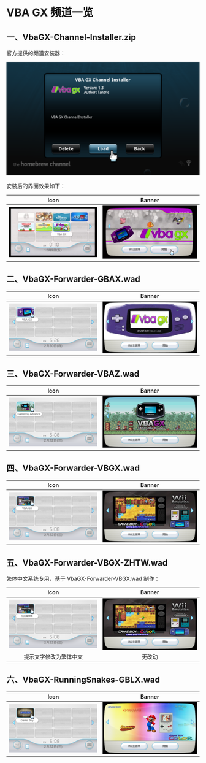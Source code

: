 # VBA GX 频道一览


## 一、VbaGX-Channel-Installer.zip

官方提供的频道安装器：

![频道安装器](./channel-installer.png)

安装后的界面效果如下：

| Icon | Banner |
| :---: | :---: |
| ![Icon](./channel-icon.png) | ![Banner](./channel-banner.png) |


## 二、VbaGX-Forwarder-GBAX.wad

| Icon | Banner |
| :---: | :---: |
| ![Icon](./VbaGX-Forwarder-GBAX-icon.png) | ![Banner](./VbaGX-Forwarder-GBAX-banner.png) |


## 三、VbaGX-Forwarder-VBAZ.wad

| Icon | Banner |
| :---: | :---: |
| ![Icon](./VbaGX-Forwarder-VBAZ-icon.png) | ![Banner](./VbaGX-Forwarder-VBAZ-banner.png) |


## 四、VbaGX-Forwarder-VBGX.wad

| Icon | Banner |
| :---: | :---: |
| ![Icon](./VbaGX-Forwarder-VBGX-icon.png) | ![Banner](./VbaGX-Forwarder-VBGX-banner.png) |


## 五、VbaGX-Forwarder-VBGX-ZHTW.wad

繁体中文系统专用，基于 VbaGX-Forwarder-VBGX.wad 制作：

| Icon | Banner |
| :---: | :---: |
| ![Icon](./VbaGX-Forwarder-VBGX-ZHTW-icon.png) | ![Banner](./VbaGX-Forwarder-VBGX-banner.png) |
| 提示文字修改为繁体中文 | 无改动 |


## 六、VbaGX-RunningSnakes-GBLX.wad

| Icon | Banner |
| :---: | :---: |
| ![Icon](./VbaGX-RunningSnakes-GBLX-icon.png) | ![Banner](./VbaGX-RunningSnakes-GBLX-banner.png) |
